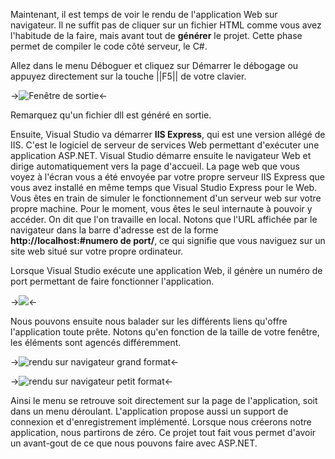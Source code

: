 Maintenant, il est temps de voir le rendu de l'application Web sur navigateur. Il ne suffit pas de cliquer sur un fichier HTML comme vous avez l'habitude de la faire, mais avant tout de **générer** le projet. Cette phase permet de compiler le code côté serveur, le C#.

Allez dans le menu Déboguer et cliquez sur Démarrer le débogage ou appuyez directement sur la touche ||F5|| de votre clavier. 

->![Fenêtre de sortie](/media/galleries/304/091618ff-0bc3-4696-ae24-1d42e0bfb1f5.png.960x960_q85.jpg)<-

Remarquez qu'un fichier dll est généré en sortie.

Ensuite, Visual Studio va démarrer **IIS Express**, qui est une version allégé de IIS. C'est le logiciel de serveur de services Web permettant d'exécuter une application ASP.NET. Visual Studio démarre ensuite le navigateur Web et dirige automatiquement vers la page d'accueil. La page web que vous voyez à l'écran vous a été envoyée par votre propre serveur IIS Express que vous avez installé en même temps que Visual Studio Express pour le Web. Vous êtes en train de simuler le fonctionnement d'un serveur web sur votre propre machine. Pour le moment, vous êtes le seul internaute à pouvoir y accéder. On dit que l'on travaille en local. Notons que l'URL affichée par le navigateur dans la barre d'adresse est de la forme **http://localhost:#numero de port/**, ce qui signifie que vous naviguez sur un site web situé sur votre propre ordinateur.

Lorsque Visual Studio exécute une application Web, il génère un numéro de port permettant de faire fonctionner l'application.

->![](/media/galleries/304/f0ef70f7-68da-4a1b-b86f-a7db8d005afb.png.960x960_q85.png)<-

Nous pouvons ensuite nous balader sur les différents liens qu'offre l'application toute prête. Notons qu'en fonction de la taille de votre fenêtre, les éléments sont agencés différemment.

->![rendu sur navigateur grand format](/media/galleries/304/b7785c2b-97ea-474b-8e0a-628e7ce14576.png.960x960_q85.png)<-

->![rendu sur navigateur petit format](/media/galleries/304/af632495-7ea2-4722-b8ed-ceb82c341743.png.960x960_q85.png)<-

Ainsi le menu se retrouve soit directement sur la page de l'application, soit dans un menu déroulant. 
L'application propose aussi un support de connexion et d'enregistrement implémenté. Lorsque nous créerons notre application, nous partirons de zéro. Ce projet tout fait vous permet d'avoir un avant-gout de ce que nous pouvons faire avec ASP.NET.